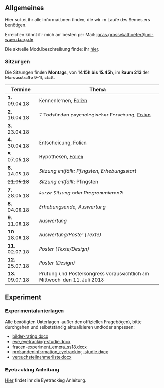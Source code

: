 ## Allgemeines

Hier solltet ihr alle Informationen finden, die wir im Laufe des Semesters benötigen.

Erreichen könnt ihr mich am besten per Mail: [jonas.grossekathoefer@uni-wuerzburg.de](mailto:jonas.grossekathoefer@uni-wuerzburg.de)

Die aktuelle Modulbeschreibung findet ihr [hier](https://www2.uni-wuerzburg.de/mhb/MB-de-06-PSY-EFM-152-m01.pdf).

### Sitzungen
Die Sitzungen finden **Montags**, von **14.15h bis 15.45h**, im **Raum 213** der Marcusstraße 9-11, statt.

|Termine           |Thema                                                        |
|------------------|-------------------------------------------------------------|
| **1.** 09.04.18  |Kennenlernen, [Folien](/ss18_empra08/slides/sitzung01.html)|
| **2.** 16.04.18  |7 Todsünden psychologischer Forschung, [Folien](/ss18_empra08/slides/sitzung02.html)|
| **3.** 23.04.18  || 	
| **4.** 30.04.18  |Entscheidung, [Folien](/ss18_empra08/slides/sitzung04.html)|
| **5.** 07.05.18  |Hypothesen, [Folien](/ss18_empra08/slides/sitzung05.html)|
| **6.** 14.05.18  |*Sitzung entfällt: Pfingsten, Erhebungsstart*|
| ~~21.05.18~~     |*Sitzung entfällt*: Pfingsten|
| **7.** 28.05.18  |*kurze Sitzung oder Programmieren?!*|
| **8.** 04.06.18  |*Erhebungsende, Auswertung*|
| **9.** 11.06.18  |*Auswertung*|
|**10.** 18.06.18  |*Auswertung/Poster (Texte)*|
|**11.** 02.07.18  |*Poster (Texte/Design)*|
|**12.** 25.07.18  |*Poster (Design)*|
|**13.** 09.07.18  |	Prüfung und Posterkongress voraussichtlich am Mittwoch, den 11. Juli 2018|

## Experiment

### Experimentalunterlagen
Alle benötigten Unterlagen (außer den offiziellen Fragebögen), bitte durchgehen und selbstständig aktualisieren und/oder anpassen:

-   [bilder-rating.docx](/material/experimentalunterlagen/bilder-rating.docx)
-   [eve_eyetracking-studie.docx](/material/experimentalunterlagen/eve_eyetracking-studie.docx)
-   [fragen-experiment_empra_ss18.docx](/material/experimentalunterlagen/fragen-experiment_empra_ss18.docx)
-   [probandeninformation_eyetracking-studie.docx](/material/experimentalunterlagen/probandeninformation_eyetracking-studie.docx)
-   [versuchsteilnehmerliste.docx](/material/experimentalunterlagen/versuchsteilnehmerliste.docx)


### Eyetracking Anleitung
[Hier](/instruction/anleitung_et.html) findet ihr die Eyetracking Anleitung.
